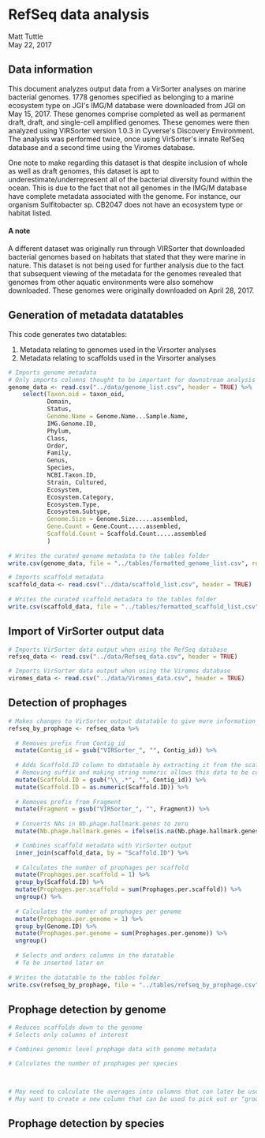 # RefSeq data analysis
Matt Tuttle  
May 22, 2017  



## Data information

This document analyzes output data from a VirSorter analyses on marine bacterial genomes. 1778 genomes specified as belonging to a marine ecosystem type on JGI's IMG/M database were downloaded from JGI on May 15, 2017. These genomes comprise completed as well as permanent draft, draft, and single-cell amplified genomes. These genomes were then analyzed using VIRSorter version 1.0.3 in Cyverse's Discovery Environment. The analysis was performed twice, once using VirSorter's innate RefSeq database and a second time using the Viromes database.

One note to make regarding this dataset is that despite inclusion of whole as well as draft genomes, this dataset is apt to underestimate/underrepresent all of the bacterial diversity found within the ocean. This is due to the fact that not all genomes in the IMG/M database have complete metadata associated with the genome. For instance, our organism Sulfitobacter sp. CB2047 does not have an ecosystem type or habitat listed.

#### A note

A different dataset was originally run through VIRSorter that downloaded bacterial genomes based on habitats that stated that they were marine in nature. This dataset is not being used for further analysis due to the fact that subsequent viewing of the metadata for the genomes revealed that genomes from other aquatic environments were also somehow downloaded. These genomes were originally downloaded on April 28, 2017.

## Generation of metadata datatables

This code generates two datatables:
1. Metadata relating to genomes used in the Virsorter analyses
2. Metadata relating to scaffolds used in the Virsorter analyses


```r
# Imports genome metadata
# Only imports columns thought to be important for downstream analysis
genome_data <- read.csv("../data/genome_list.csv", header = TRUE) %>%
    select(Taxon.oid = taxon_oid,
           Domain,
           Status,
           Genome.Name = Genome.Name...Sample.Name,
           IMG.Genome.ID,
           Phylum,
           Class,
           Order,
           Family,
           Genus,
           Species,
           NCBI.Taxon.ID,
           Strain, Cultured,
           Ecosystem,
           Ecosystem.Category,
           Ecosystem.Type,
           Ecosystem.Subtype,
           Genome.Size = Genome.Size.....assembled,
           Gene.Count = Gene.Count.....assembled,
           Scaffold.Count = Scaffold.Count.....assembled
           )
  
# Writes the curated genome metadata to the tables folder
write.csv(genome_data, file = "../tables/formatted_genome_list.csv", row.names = FALSE)

# Imports scaffold metadata
scaffold_data <- read.csv("../data/scaffold_list.csv", header = TRUE)
  
# Writes the curated scaffold metadata to the tables folder
write.csv(scaffold_data, file = "../tables/formatted_scaffold_list.csv", row.names = FALSE)
```

## Import of VirSorter output data


```r
# Imports VirSorter data output when using the RefSeq database
refseq_data <- read.csv("../data/Refseq_data.csv", header = TRUE)

# Imports VirSorter data output when using the Viromes database
viromes_data <- read.csv("../data/Viromes_data.csv", header = TRUE)
```

## Detection of prophages


```r
# Makes changes to VirSorter output datatable to give more information about found prophages
refseq_by_prophage <- refseq_data %>%
 
  # Removes prefix from Contig_id
  mutate(Contig_id = gsub("VIRSorter_", "", Contig_id)) %>%
  
  # Adds Scaffold.ID column to datatable by extracting it from the scaffold ID
  # Removing suffix and making string numeric allows this data to be combined with metadata
  mutate(Scaffold.ID = gsub("\\_.*", "", Contig_id)) %>%
  mutate(Scaffold.ID = as.numeric(Scaffold.ID)) %>%
  
  # Removes prefix from Fragment
  mutate(Fragment = gsub("VIRSorter_", "", Fragment)) %>%
  
  # Converts NAs in Nb.phage.hallmark.genes to zero
  mutate(Nb.phage.hallmark.genes = ifelse(is.na(Nb.phage.hallmark.genes), 0, Nb.phage.hallmark.genes)) %>%

  # Combines scaffold metadata with VirSorter output
  inner_join(scaffold_data, by = "Scaffold.ID") %>%
  
  # Calculates the number of prophages per scaffold
  mutate(Prophages.per.scaffold = 1) %>%
  group_by(Scaffold.ID) %>%
  mutate(Prophages.per.scaffold = sum(Prophages.per.scaffold)) %>%
  ungroup() %>%
  
  # Calculates the number of prophages per genome
  mutate(Prophages.per.genome = 1) %>%
  group_by(Genome.ID) %>%
  mutate(Prophages.per.genome = sum(Prophages.per.genome)) %>%
  ungroup()
  
  # Selects and orders columns in the datatable
  # To be inserted later on
  
# Writes the datatable to the tables folder
write.csv(refseq_by_prophage, file = "../tables/refseq_by_prophage.csv", row.names = FALSE)
```

## Prophage detection by genome


```r
# Reduces scaffolds down to the genome
# Selects only columns of interest

# Combines genomic level prophage data with genome metadata

# Calculates the number of prophages per species



# May need to calculate the averages into columns that can later be used to easily collapse down the data
# May want to create a new column that can be used to pick out or "group_by()" species easily for performing different calculations
```



## Prophage detection by species

















